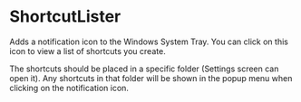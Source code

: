# ShortcutLister

Adds a notification icon to the Windows System Tray. You can click on this icon to view a list of shortcuts you create.

The shortcuts should be placed in a specific folder (Settings screen can open it). Any shortcuts in that folder will be shown in the popup menu when clicking on the notification icon.
